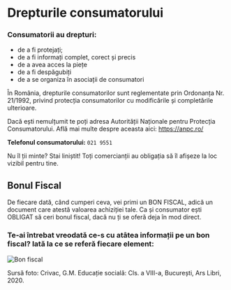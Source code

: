 # Drepturile consumatorului

### Consumatorii au drepturi:

-   de a fi protejați;
-   de a fi informați complet, corect și precis
-   de a avea acces la piețe
-   de a fi despăgubiți
-   de a se organiza în asociații de consumatori

În România, drepturile consumatorilor sunt reglementate prin Ordonanța Nr. 21/1992, privind protecția consumatorilor cu modificările și completările ulterioare.

Dacă ești nemulțumit te poți adresa Autorității Naționale pentru Protecția Consumatorului. Află mai multe despre aceasta aici: https://anpc.ro/

**Telefonul consumatorului:** `021 9551`

Nu îl ții minte? Stai liniștit! Toți comercianții au obligația să îl afișeze la loc vizibil pentru tine.

## Bonul Fiscal

De fiecare dată, când cumperi ceva, vei primi un BON FISCAL, adică un document care atestă valoarea achiziției tale. Ca și consumator ești OBLIGAT să ceri bonul fiscal, dacă nu ți se oferă deja în mod direct.

### Te-ai întrebat vreodată ce-s cu atâtea informații pe un bon fiscal? Iată la ce se referă fiecare element:

![Bon fiscal](https://jebelactive.ro/uploads/course/edfin/bonfiscal.png)

Sursă foto: Crivac, G.M. Educație socială: Cls. a VIII-a, București, Ars Libri, 2020.
